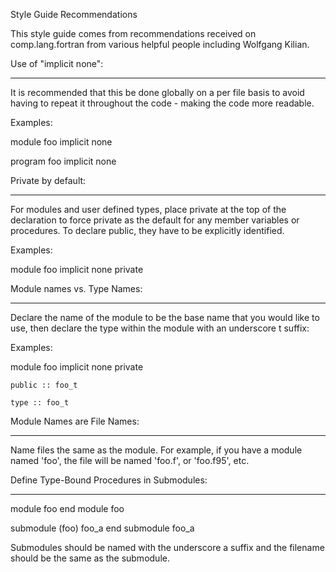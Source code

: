 Style Guide Recommendations

This style guide comes from recommendations received on comp.lang.fortran
from various helpful people including Wolfgang Kilian.

Use of "implicit none":
--- --  -------- ----

It is recommended that this be done globally on a per file basis to avoid
having to repeat it throughout the code - making the code more readable.

Examples:

module foo
    implicit none

program foo
    implicit none

Private by default:
------- -- -------

For modules and user defined types, place private at the top of the
declaration to force private as the default for any member variables or
procedures.  To declare public, they have to be explicitly identified.

Examples:

module foo
    implicit none
    private

Module names vs. Type Names:
------ ----- --  ---- -----

Declare the name of the module to be the base name that you would like
to use, then declare the type within the module with an underscore t
suffix:

Examples:

module foo
    implicit none
    private

    public :: foo_t

    type :: foo_t

Module Names are File Names:
------ ----- --- ---- -----

Name files the same as the module.  For example, if you have a module named
'foo', the file will be named 'foo.f', or 'foo.f95', etc. 

Define Type-Bound Procedures in Submodules:
------ ---- ----- ---------- -- ----------

module foo
end module foo

submodule (foo) foo_a
end submodule foo_a

Submodules should be named with the underscore a suffix and the filename
should be the same as the submodule.
